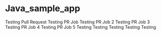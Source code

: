 # Java_sample_app
Testing Pull Request
Testing PR Job
Testing PR Job 2
Testing PR Job 3
Testing PR Job 4
Testing PR Job 5
Testing
Testing
Testing
Testing
Testing
